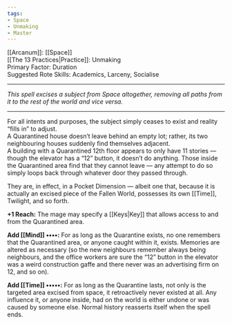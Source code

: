 ```yaml
---
tags:
- Space
- Unmaking
- Master
---
```


[[Arcanum]]: [[Space]]\
[[The 13 Practices|Practice]]: Unmaking\
Primary Factor: Duration\
Suggested Rote Skills: Academics, Larceny, Socialise

---

_This spell excises a subject from Space altogether, removing all paths from it to the rest of the world and vice versa._

---

For all intents and purposes, the subject simply ceases to exist and reality “fills in” to adjust.\
A Quarantined house doesn’t leave behind an empty lot; rather, its two neighbouring houses suddenly find themselves adjacent.\
A building with a Quarantined 12th floor appears to only have 11 stories — though the elevator has a “12” button, it doesn’t do anything. Those inside the Quarantined area find that they cannot leave — any attempt to do so simply loops back through whatever door they passed through.

They are, in effect, in a Pocket Dimension — albeit one that, because it is actually an excised piece of the Fallen World, possesses its own [[Time]], Twilight, and so forth.

**+1 Reach:** The mage may specify a [[Keys|Key]] that allows access to and from the Quarantined area.

**Add [[Mind]] ••••:** For as long as the Quarantine exists, no one remembers that the Quarantined area, or anyone caught within it, exists. Memories are altered as necessary (so the new neighbours remember always being neighbours, and the office workers are sure the “12” button in the elevator was a weird construction gaffe and there never was an advertising firm on 12, and so on).

**Add [[Time]] •••••:** For as long as the Quarantine lasts, not only is the targeted area excised from space, it retroactively never existed at all. Any influence it, or anyone inside, had on the world is either undone or was caused by someone else. Normal history reasserts itself when the spell ends.